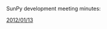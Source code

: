 SunPy development meeting minutes:

[2012/01/13](https://github.com/sunpy/sunpy/wiki/meeting-notes-2012-01-13)